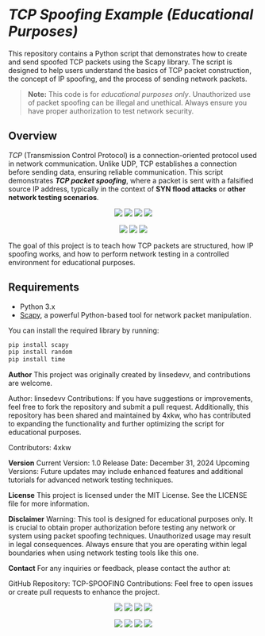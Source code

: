 # <i>TCP Spoofing Example (Educational Purposes)</i>

This repository contains a Python script that demonstrates how to create and send spoofed TCP packets using the Scapy library. The script is designed to help users understand the basics of TCP packet construction, the concept of IP spoofing, and the process of sending network packets.

> <b>Note:</b> This code is for <i>educational purposes only</i>. Unauthorized use of packet spoofing can be illegal and unethical. Always ensure you have proper authorization to test network security.

## <b>Overview</b>

<i>TCP</i> (Transmission Control Protocol) is a connection-oriented protocol used in network communication. Unlike UDP, TCP establishes a connection before sending data, ensuring reliable communication. This script demonstrates <b><i>TCP packet spoofing</i></b>, where a packet is sent with a falsified source IP address, typically in the context of **SYN flood attacks** or **other network testing scenarios**.

<p align="center">
  <img src="https://img.shields.io/badge/Version-1.0-green?style=for-the-badge">
  <img src="https://img.shields.io/github/stars/4xkw/TCP-SPOOFING?style=for-the-badge">
  <img src="https://img.shields.io/github/issues/4xkw/TCP-SPOOFING?color=red&style=for-the-badge">
  <img src="https://img.shields.io/github/forks/4xkw/TCP-SPOOFING?color=teal&style=for-the-badge">
</p>

<p align="center">
  <img src="https://img.shields.io/badge/Author-linsedevv-blue?style=flat-square">
  <img src="https://img.shields.io/badge/Open%20Source-Yes-darkgreen?style=flat-square">
  <img src="https://hits.seeyoufarm.com/api/count/incr/badge.svg?url=https%3A%2F%2Fgithub.com%2F4xkw%2FTCP-SPOOFING&title=Visitors&edge_flat=false"/></a>
</p>

The goal of this project is to teach how TCP packets are structured, how IP spoofing works, and how to perform network testing in a controlled environment for educational purposes.

## <b>Requirements</b>

- Python 3.x
- [Scapy](https://scapy.net/), a powerful Python-based tool for network packet manipulation.

You can install the required library by running:
```bash
pip install scapy
pip install random
pip install time
```
<b>Author</b>
This project was originally created by linsedevv, and contributions are welcome.

Author: linsedevv
Contributions: If you have suggestions or improvements, feel free to fork the repository and submit a pull request.
Additionally, this repository has been shared and maintained by 4xkw, who has contributed to expanding the functionality and further optimizing the script for educational purposes.

Contributors: 4xkw

<b>Version</b>
Current Version: 1.0
Release Date: December 31, 2024
Upcoming Versions: Future updates may include enhanced features and additional tutorials for advanced network testing techniques.

<b>License</b>
This project is licensed under the MIT License. See the LICENSE file for more information.

<b>Disclaimer</b>
Warning: This tool is designed for educational purposes only. It is crucial to obtain proper authorization before testing any network or system using packet spoofing techniques. Unauthorized usage may result in legal consequences. Always ensure that you are operating within legal boundaries when using network testing tools like this one.

<b>Contact</b>
For any inquiries or feedback, please contact the author at:

GitHub Repository: TCP-SPOOFING
Contributions: Feel free to open issues or create pull requests to enhance the project.

<p align="center">
  <img src="https://img.shields.io/badge/Version-1.0-green?style=for-the-badge">
  <img src="https://img.shields.io/github/stars/linsedevv/TCP-SPOOFING?style=for-the-badge">
  <img src="https://img.shields.io/github/issues/linsedevv/TCP-SPOOFING?color=red&style=for-the-badge">
  <img src="https://img.shields.io/github/forks/linsedevv/TCP-SPOOFING?color=teal&style=for-the-badge">
</p>

<p align="center">
  <img src="https://img.shields.io/badge/Author-linsedevv-blue?style=flat-square">
  <img src="https://img.shields.io/badge/Author-4xkw-blue?style=flat-square">
  <img src="https://img.shields.io/badge/Open%20Source-Yes-darkgreen?style=flat-square">
  <img src="https://hits.seeyoufarm.com/api/count/incr/badge.svg?url=https%3A%2F%2Fgithub.com%2Flinsedevv%2FTCP-SPOOFING&title=Visitors&edge_flat=false"/>
</p>

